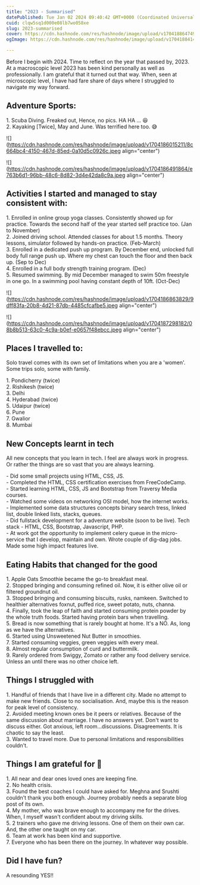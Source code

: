 ```yaml
---
title: "2023 - Summarised"
datePublished: Tue Jan 02 2024 09:40:42 GMT+0000 (Coordinated Universal Time)
cuid: clqw5sq1d000e08lb7wo058xe
slug: 2023-summarised
cover: https://cdn.hashnode.com/res/hashnode/image/upload/v1704188647490/26c273a7-2710-4ceb-88a2-84343d8f54cf.jpeg
ogImage: https://cdn.hashnode.com/res/hashnode/image/upload/v1704188414083/975eb40b-89b2-44c8-a42d-c764c91dcf7a.jpeg

---
```


Before I begin with 2024. Time to reflect on the year that passed by, 2023. At a macroscopic level 2023 has been kind personally as well as professionally. I am grateful that it turned out that way. When, seen at microscopic level, I have had fare share of days where I struggled to navigate my way forward.

## Adventure Sports:

1\. Scuba Diving. Freaked out, Hence, no pics. HA HA ... 😆  
2\. Kayaking \[Twice\], May and June. Was terrified here too. 😅

![](https://cdn.hashnode.com/res/hashnode/image/upload/v1704186015211/8c664bc4-4150-467d-85ed-0a10d5c0926c.jpeg align="center")

![](https://cdn.hashnode.com/res/hashnode/image/upload/v1704186491864/e763b6d1-96bb-48c6-8d82-3d4e42da8c9a.jpeg align="center")

## Activities I started and managed to stay consistent with:

1\. Enrolled in online group yoga classes. Consistently showed up for practice. Towards the second half of the year started self practice too. (Jan to November)  
2\. Joined driving school. Attended classes for about 1.5 months. Theory lessons, simulator followed by hands-on practice. (Feb-March)  
3\. Enrolled in a dedicated push up program. By December end, unlocked full body full range push up. Where my chest can touch the floor and then back up. (Sep to Dec)  
4\. Enrolled in a full body strength training program. (Dec)  
5\. Resumed swimming. By mid December managed to swim 50m freestyle in one go. In a swimming pool having constant depth of 10ft. (Oct-Dec)

![](https://cdn.hashnode.com/res/hashnode/image/upload/v1704186863829/9dff83fa-20b8-4d21-87db-4485cfcafbe5.jpeg align="center")

![](https://cdn.hashnode.com/res/hashnode/image/upload/v1704187298182/08b8b513-63c0-4c9a-b0ef-e0657f48ebcc.jpeg align="center")

## Places I travelled to:

Solo travel comes with its own set of limitations when you are a 'women'. Some trips solo, some with family.

1\. Pondicherry (twice)  
2\. Rishikesh (twice)  
3\. Delhi  
4\. Hyderabad (twice)  
5\. Udaipur (twice)  
6\. Pune  
7\. Gwalior  
8\. Mumbai

## New Concepts learnt in tech

All new concepts that you learn in tech. I feel are always work in progress. Or rather the things are so vast that you are always learning.

\- Did some small projects using HTML, CSS, JS.  
\- Completed the HTML, CSS certification exercises from FreeCodeCamp.  
\- Started learning HTML, CSS, JS and Bootstrap from Traversy Media courses.  
\- Watched some videos on networking OSI model, how the internet works.  
\- Implemented some data structures concepts binary search tress, linked list, double linked lists, stacks, queues.  
\- Did fullstack development for a adventure website (soon to be live). Tech stack - HTML, CSS, Bootstrap, Javascript, PHP.  
\- At work got the opportunity to implement celery queue in the micro-service that I develop, maintain and own. Wrote couple of dig-dag jobs. Made some high impact features live.

## Eating Habits that changed for the good

1\. Apple Oats Smoothie became the go-to breakfast meal.  
2\. Stopped bringing and consuming refined oil. Now, it is either olive oil or filtered groundnut oil.  
3\. Stopped bringing and consuming biscuits, rusks, namkeen. Switched to healthier alternatives foxnut, puffed rice, sweet potato, nuts, channa.  
4\. Finally, took the leap of faith and started consuming protein powder by the whole truth foods. Started having protein bars when travelling.  
5\. Bread is now something that is rarely bought at home. It's a NO. As, long as we have the alternatives.  
6\. Started using Unsweetened Nut Butter in smoothies.  
7\. Started consuming veggies, green veggies with every meal.  
8\. Almost regular consumption of curd and buttermilk.  
9\. Rarely ordered from Swiggy, Zomato or rather any food delivery service. Unless an until there was no other choice left.

## Things I struggled with

1\. Handful of friends that I have live in a different city. Made no attempt to make new friends. Close to no socialisation. And, maybe this is the reason for peak level of consistency.  
2\. Avoided meeting known ones be it peers or relatives. Because of the same discussion about marriage. I have no answers yet. Don't want to discuss either. Got anxious, left room...discussions. Disagreements. It is chaotic to say the least.  
3\. Wanted to travel more. Due to personal limitations and responsibilities couldn't.

## Things I am grateful for 🙏

1\. All near and dear ones loved ones are keeping fine.  
2\. No health crisis.  
3\. Found the best coaches I could have asked for. Meghna and Srushti couldn't thank you both enough. Journey probably needs a separate blog post of its own.  
4\. My mother, who was brave enough to accompany me for the drives. When, I myself wasn't confident about my driving skills.  
5\. 2 trainers who gave me driving lessons. One of them on their own car. And, the other one taught on my car.  
6\. Team at work has been kind and supportive.  
7\. Everyone who has been there on the journey. In whatever way possible.

## Did I have fun?

A resounding YES!!